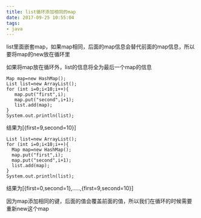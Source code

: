 ```yaml
---
title: list循环添加相同的map
date: 2017-09-25 10:55:04
tags: 
- java
---
```


list里面嵌套map，如果map相同，后面的map信息会替代前面的map信息，所以要将map的new放在循环里

如果将map放在循环外，list的信息将全为最后一个map的信息

```
Map map=new HashMap();
List list=new ArrayList();
for (int i=0;i<10;i++){
   map.put("first",i);
   map.put("second",i+1);
   list.add(map);
}
System.out.println(list);
```
结果为[{first=9,second=10}]

```
List list=new ArrayList();
for (int i=0;i<10;i++){
  Map map=new HashMap();
  map.put("first",i);
  map.put("second",i+1);
  list.add(map);
}
System.out.println(list);
```

结果为[{first=0,second=1},.....,{first=9,second=10}]

因为map添加相同的键，后面的值会覆盖前面的值，所以我们在循环的时候需要重新new这个map